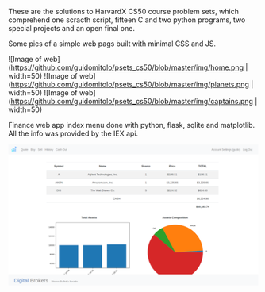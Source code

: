 These are the solutions to HarvardX CS50 course problem sets, which comprehend one scracth script, fifteen C and two python programs, two special projects and an open final one.

Some pics of a simple web pags built with minimal CSS and JS.

![Image of web](https://github.com/guidomitolo/psets_cs50/blob/master/img/home.png | width=50)
![Image of web](https://github.com/guidomitolo/psets_cs50/blob/master/img/planets.png | width=50)
![Image of web](https://github.com/guidomitolo/psets_cs50/blob/master/img/captains.png | width=50)

Finance web app index menu done with python, flask, sqlite and matplotlib. All the info was provided by the IEX api.

![Image of finance](https://github.com/guidomitolo/psets_cs50/blob/master/img/finance_index.png)
